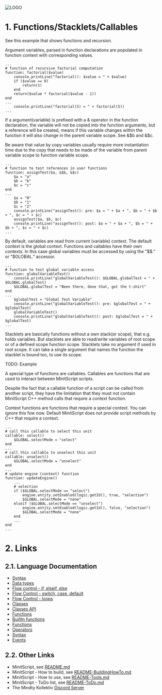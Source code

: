 ![LOGO](https://raw.githubusercontent.com/andreasdr/minitscript/master/resources/github/minitscript-logo.png)

# 1. Functions/Stacklets/Callables

See this example that shows functions and recursion.

Argument variables, parsed in function declarations are populated in function context with corresponding values.
```
...
# function of recursive factorial computation
function: factorial($value)
	console.printLine("factorial(): $value = " + $value)
	if ($value == 0) 
		return(1)
	end
	return($value * factorial($value - 1))
end
...
	console.printLine("factorial(5) = " + factorial(5))
...
```

If a argument(variable) is prefixed with a & operator in the function declaration, the variable will not be copied into the function arguments, 
but a reference will be created, means if this variable changes within the function it will also change in the parent variable scope.
See &$b and &$c.

Be aware that value by copy variables usually require more instantiation time due to the copy that needs to be made of the variable from parent variable scope to function variable scope. 
```
...
# function to test references in user functions
function: assignTest($a, &$b, &$c)
	$a = "a"
	$b = "b"
	$c = "c"
end
...
	$a = "0"
	$b = "1"
	$c = "2"
	console.printLine("assignTest(): pre: $a = " + $a + ", $b = " + $b + ", $c = " + $c)
	assignTest($a, $b, $c)
	console.printLine("assignTest(): post: $a = " + $a + ", $b = " + $b + ", $c = " + $c)
...
``` 

By default, variables are read from current (variable) context. The default context is the global context. 
Functions and callables have their own contexts. In this case global variables must be accessed by using the "$$." or "$GLOBAL." accessor.
```
...
# function to test global variable access
function: globalVariableTest()
	console.printLine("globalVariableTest(): $GLOBAL.globalTest = " + $GLOBAL.globalTest)
	$GLOBAL.globalTest = "Been there, done that, got the t-shirt"
end
...
	$globalTest = "Global Test Variable"
	console.printLine("globalVariableTest(): pre: $globalTest = " + $globalTest)
	globalVariableTest()
	console.printLine("globalVariableTest(): post: $globalTest = " + $globalTest)
...
```
Stacklets are basically functions without a own stack(or scope), that e.g. holds variables. 
But stacklets are able to read/write variables of root scope or of a defined scope function scope. 
Stacklets take no argument if used in root scope. It can take a single argument that names the function the stacklet is bound too, to use its scope.

TODO: Example  

A special type of functions are callables. Callables are functions that are used to interact between MinitScript scripts.
 
Despite the fact that a callable function of a script can be called from another script, 
they have the limitation that they must not contain MinitScript C++ method calls that require a context function.

Context functions are functions that require a special context. You can ignore this fow now. 
Default MinitScript does not provide script methods by C++ that require a context. 

```
...
# call this callable to select this unit 
callable: select()
	$GLOBAL.selectMode = "select"
end
...
# call this callable to unselect this unit 
callable: unselect()
	$GLOBAL.selectMode = "unselect"
end
...
# update engine (context) function
function: updateEngine()
	...
	# selection
	if ($GLOBAL.selectMode == "select")
		engine.entity.setEnabled(logic.getId(), true, "selection")
		$GLOBAL.selectMode = "none"
	elseif ($GLOBAL.selectMode == "unselect")
		engine.entity.setEnabled(logic.getId(), false, "selection")
		$GLOBAL.selectMode = "none"
	end
	...
end
...
```

# 2. Links

## 2.1. Language Documentation
 - [Syntax](./README-Syntax.md)
 - [Data types](./README-DataTypes.md)
 - [Flow control - if, elseif, else](./README-FlowControl-Conditions.md)
 - [Flow Control - switch, case, default](./README-FlowControl-Conditions2.md)
 - [Flow Control - loops](./README-FlowControl-Loops.md)
 - [Classes](./README-Classes.md)
 - [Classes API](./README-Classes-API.md)
 - [Functions](./README-Functions.md)
 - [BuiltIn functions](./README-BuiltIn-Functions.md)
 - [Functions](./README-Functions.md)
 - [Operators](./README-Operators.md)
 - [Syntax](./README-Events.md)
 - [Events](./README-Constants.md)

## 2.2. Other Links

- MinitScript, see [README.md](./README.md)
- MinitScript - How to build, see [README-BuildingHowTo.md](./README-BuildingHowTo.md)
- MinitScript - How to use, see [README-Tools.md](./README-Tools.md)
- MinitScript - ToDo list, see [README-ToDo.md](./README-ToDo.md)
- The Mindty Kollektiv [Discord Server](https://discord.gg/Na4ACaFD)
